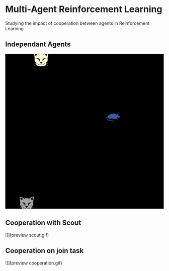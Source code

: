 # Multi-Agent Reinforcement Learning
Studying the impact of cooperation between agents in Reinforcement Learning

## Independant Agents
![](preview.gif)


## Cooperation with Scout
![](preview scout.gif)


## Cooperation on join task
![](preview cooperation.gif)